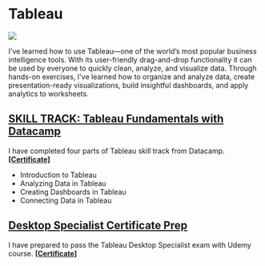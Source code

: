 # Tableau 
<a href="https://public.tableau.com/profile/minji.kim2364#!/" target="_blank">
  <img src=https://img.shields.io/badge/-tableau-E97627?style=for-the-badge&logo=tableau&logoColor=white />
</a>

I've learned how to use Tableau—one of the world’s most popular business intelligence tools. 
With its user-friendly drag-and-drop functionality it can be used by everyone to quickly clean, analyze, and visualize data.
Through hands-on exercises, I've learned how to organize and analyze data, create presentation-ready visualizations, build insightful dashboards, and apply analytics to worksheets. 

## [SKILL TRACK: Tableau Fundamentals with Datacamp](https://github.com/minji-mia/Tableau/tree/main/Datacamp)

I have completed four parts of Tableau skill track from Datacamp. [**[Certificate]**](https://github.com/minji-mia/Tableau/blob/main/Datacamp/Datacamp%20Certificate/Tableau%20Fundamentals%20Track%20certificate.pdf)

- Introduction to Tableau
- Analyzing Data in Tableau
- Creating Dashboards in Tableau
- Connecting Data in Tableau

## [Desktop Specialist Certificate Prep](https://github.com/minji-mia/Tableau/tree/main/Desktop%20Specialist%20Certificate%20Prep)
I have prepared to pass the Tableau Desktop Specialist exam with Udemy course. [**[Certificate]**](https://github.com/minji-mia/Tableau/blob/main/Desktop%20Specialist%20Certificate%20Prep/udemy%20certificate.pdf)
